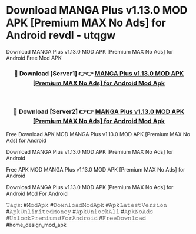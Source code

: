 # Download MANGA Plus v1.13.0 MOD APK [Premium MAX No Ads] for Android revdl - utqgw
Download MANGA Plus v1.13.0 MOD APK [Premium MAX No Ads] for Android Free Mod APK

<div align="center">
<h3>🔴 Download [Server1] 👉👉 <a href="https://apk-comot.site?title=MANGA_Plus_v1.13.0_MOD_APK_[Premium_MAX_No_Ads]_for_Android">MANGA Plus v1.13.0 MOD APK [Premium MAX No Ads] for Android Mod Apk</a></h3><br>

<h3>🔴 Download [Server2] 👉👉 <a href="https://apk-comot.site?title=MANGA_Plus_v1.13.0_MOD_APK_[Premium_MAX_No_Ads]_for_Android">MANGA Plus v1.13.0 MOD APK [Premium MAX No Ads] for Android Mod Apk</a></h3>
</div>


Free Download APK MOD MANGA Plus v1.13.0 MOD APK [Premium MAX No Ads] for Android

Download MANGA Plus v1.13.0 MOD APK [Premium MAX No Ads] for Android 

Free APK MOD MANGA Plus v1.13.0 MOD APK [Premium MAX No Ads] for Android 

Download MANGA Plus v1.13.0 MOD APK [Premium MAX No Ads] for Android Mod For Android

𝚃𝚊𝚐𝚜: #𝙼𝚘𝚍𝙰𝚙𝚔 #𝙳𝚘𝚠𝚗𝚕𝚘𝚊𝚍𝙼𝚘𝚍𝙰𝚙𝚔 #𝙰𝚙𝚔𝙻𝚊𝚝𝚎𝚜𝚝𝚅𝚎𝚛𝚜𝚒𝚘𝚗 #𝙰𝚙𝚔𝚄𝚗𝚕𝚒𝚖𝚒𝚝𝚎𝚍𝙼𝚘𝚗𝚎𝚢 #𝙰𝚙𝚔𝚄𝚗𝚕𝚘𝚌𝚔𝙰𝚕𝚕 #𝙰𝚙𝚔𝙽𝚘𝙰𝚍𝚜 #𝚄𝚗𝚕𝚘𝚌𝚔𝙿𝚛𝚎𝚖𝚒𝚞𝚖 #𝙵𝚘𝚛𝙰𝚗𝚍𝚛𝚘𝚒𝚍 #𝙵𝚛𝚎𝚎𝙳𝚘𝚠𝚗𝚕𝚘𝚊𝚍 #home_design_mod_apk